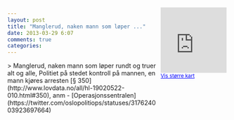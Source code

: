 ```yaml
---
layout: post
title: "Manglerud, naken mann som løper ..."
date: 2013-03-29 6:07
comments: true
categories: 
---
```

<div style="float:right; margin:5px; position:relative;top:-130px;"><iframe width="150" height="150" frameborder="0" scrolling="no" marginheight="0" marginwidth="0" src="http://maps.google.com/maps?q=Manglerud%2C%20naken%20mann%20som%20l%F8per%20rundt%20og%20truer%20alt%20og%20alle%2C%20Politiet%20p%E5%20stedet%20kontroll%20p%E5%20mannen%2C%20en%20mann%20kj%F8res%20arresten%20%A7%20350%2C%20anm,+Oslo&hl=no&t=m&z=14&output=embed&iwloc=&"></iframe><br/><small><a href="http://maps.google.com/maps?q=Manglerud%2C%20naken%20mann%20som%20l%F8per%20rundt%20og%20truer%20alt%20og%20alle%2C%20Politiet%20p%E5%20stedet%20kontroll%20p%E5%20mannen%2C%20en%20mann%20kj%F8res%20arresten%20%A7%20350%2C%20anm,+Oslo&hl=no&t=m&z=14&source=embed&iwloc=A" style="color:#0000FF;text-align:left" target="_new">Vis st&oslash;rre kart</a></small></div>
> Manglerud, naken mann som løper rundt og truer alt og alle, Politiet på stedet kontroll på mannen, en mann kjøres arresten [§ 350](http://www.lovdata.no/all/hl-19020522-010.html#350), anm
- [Operasjonssentralen](https://twitter.com/oslopolitiops/statuses/317624003923697664)
